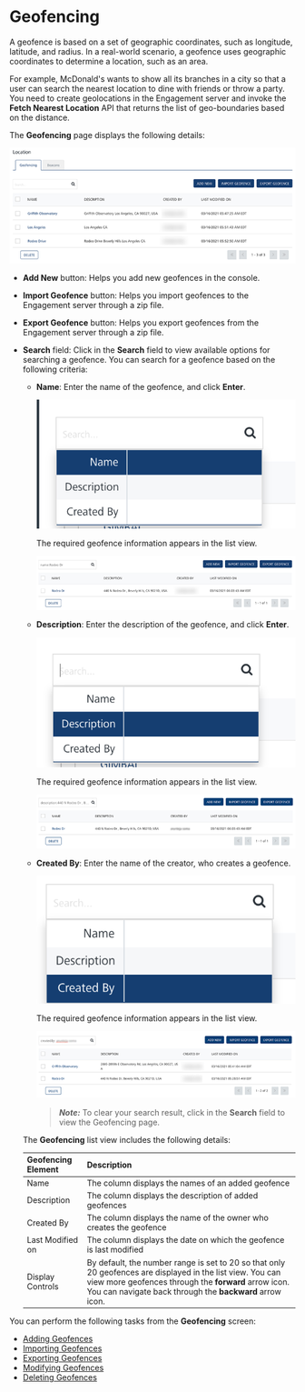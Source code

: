                              


Geofencing
==========

A geofence is based on a set of geographic coordinates, such as longitude, latitude, and radius. In a real-world scenario, a geofence uses geographic coordinates to determine a location, such as an area.  

For example, McDonald's wants to show all its branches in a city so that a user can search the nearest location to dine with friends or throw a party. You need to create geolocations in the Engagement server and invoke the **Fetch Nearest Location** API that returns the list of geo-boundaries based on the distance.

The **Geofencing** page displays the following details:

![](../Resources/Images/Engagement/Location/locationhomepage_639x222.png)

*   **Add New** button: Helps you add new geofences in the console.
*   **Import Geofence** button: Helps you import geofences to the Engagement server through a zip file.
*   **Export Geofence** button: Helps you export geofences from the Engagement server through a zip file.
*   **Search** field: Click in the **Search** field to view available options for searching a geofence. You can search for a geofence based on the following criteria:
    
    *   **Name**: Enter the name of the geofence, and click **Enter**.
        
        ![](../Resources/Images/Engagement/Location/searchgeofencename.png)
        
        The required geofence information appears in the list view.
        
        ![](../Resources/Images/Engagement/Location/resultname_559x100.png)
        
    *   **Description**: Enter the description of the geofence, and click **Enter**.
        
        ![](../Resources/Images/Engagement/Location/searchgeofencedesc.png)
        
        The required geofence information appears in the list view.
        
        ![](../Resources/Images/Engagement/Location/resultdesc_560x95.png)
        
    *   **Created By**: Enter the name of the creator, who creates a geofence.
        
        ![](../Resources/Images/Engagement/Location/searchgeofencecreateby.png)
        
        The required geofence information appears in the list view.
        
        ![](../Resources/Images/Engagement/Location/resultcreatedby_556x121.png)
        
        > **_Note:_** To clear your search result, click in the **Search** field to view the Geofencing page.
        
    
    The **Geofencing** list view includes the following details:
    
    | Geofencing Element | Description |
    | --- | --- |
    | Name | The column displays the names of an added geofence |
    | Description | The column displays the description of added geofences |
    | Created By | The column displays the name of the owner who creates the geofence |
    | Last Modified on | The column displays the date on which the geofence is last modified |
    | Display Controls | By default, the number range is set to 20 so that only 20 geofences are displayed in the list view. You can view more geofences through the **forward** arrow icon. You can navigate back through the **backward** arrow icon. |
    

You can perform the following tasks from the **Geofencing** screen:

*   [Adding Geofences](Ge_Adding.md)
*   [Importing Geofences](Ge_Importing.md)
*   [Exporting Geofences](Ge_Exporting.md)
*   [Modifying Geofences](Ge_Modifying.md)
*   [Deleting Geofences](Ge_Deleting.md)
